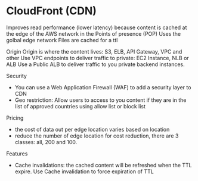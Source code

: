 
# CloudFront (CDN)

Improves read performance (lower latency) because content is cached at the edge of the AWS network in the Points of presence (POP)
Uses the golbal edge network
Files are cached for a ttl

Origin
Origin is where the content lives: S3, ELB, API Gateway, VPC and other
Use VPC endpoints to deliver traffic to private: EC2 Instance, NLB or ALB
Use a Public ALB to deliver traffic to you private backend instances.

Security
- You can use a Web Application Firewall (WAF) to add a security layer to CDN
- Geo restriction: Allow users to access to you content if they are in the list of approved countries using allow list or block list

Pricing
- the cost of data out per edge location varies based on location
- reduce the number of edge location for cost reduction, there are 3 classes: all, 200 and 100. 

Features
- Cache invalidations: the cached content will be refreshed when the TTL expire. Use Cache invalidation to force expiration of TTL 